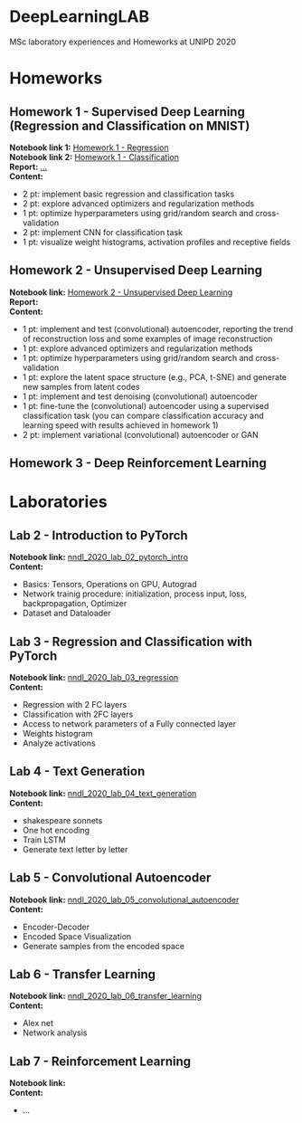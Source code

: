 # DeepLearningLAB
MSc laboratory experiences and Homeworks at UNIPD 2020

# Homeworks

## Homework 1 - Supervised Deep Learning (Regression and Classification on MNIST)
**Notebook link 1:** [Homework 1 - Regression](https://github.com/ivaste/DeepLearningLAB/blob/main/Homework%201/HW1_IvancichStefano_1227846_Regression.ipynb)  
**Notebook link 2:** [Homework 1 - Classification](https://github.com/ivaste/DeepLearningLAB/blob/main/Homework%201/HW1_IvancichStefano_1227846_Classification.ipynb)  
**Report:** [...]()  
**Content:**
 - 2 pt: implement basic regression and classification tasks
 - 2 pt: explore advanced optimizers and regularization methods
 - 1 pt: optimize hyperparameters using grid/random search and cross-validation
 - 2 pt: implement CNN for classification task
 - 1 pt: visualize weight histograms, activation profiles and receptive fields

## Homework 2 - Unsupervised Deep Learning
**Notebook link:** [Homework 2 - Unsupervised Deep Learning](https://github.com/ivaste/DeepLearningLAB/blob/main/Homework%202/HW2_IvancichStefano_1227846.ipynb)  
**Report:** []()  
**Content:**
 - 1 pt: implement and test (convolutional) autoencoder, reporting the trend of reconstruction loss and some examples of image reconstruction
 - 1 pt: explore advanced optimizers and regularization methods
 - 1 pt: optimize hyperparameters using grid/random search and cross-validation
 - 1 pt: explore the latent space structure (e.g., PCA, t-SNE) and generate new samples from latent codes
 - 1 pt: implement and test denoising (convolutional) autoencoder
 - 1 pt: fine-tune the (convolutional) autoencoder using a supervised classification task (you can compare classification accuracy and learning speed with results achieved in homework 1)
 - 2 pt: implement variational (convolutional) autoencoder or GAN

## Homework 3 - Deep Reinforcement Learning


# Laboratories

## Lab 2 - Introduction to PyTorch
**Notebook link:** [nndl_2020_lab_02_pytorch_intro](https://github.com/ivaste/DeepLearningLAB/blob/main/Lab%2002/nndl_2020_lab_02_pytorch_intro.ipynb)  
**Content:**
 - Basics: Tensors, Operations on GPU, Autograd
 - Network trainig procedure: initialization, process input, loss, backpropagation, Optimizer
 - Dataset and Dataloader
 
## Lab 3 - Regression and Classification with PyTorch
**Notebook link:** [nndl_2020_lab_03_regression](https://github.com/ivaste/DeepLearningLAB/blob/main/Lab%2003/nndl_2020_lab_03_regression.ipynb)  
**Content:**
 - Regression with 2 FC layers
 - Classification with 2FC layers
 - Access to network parameters of a Fully connected layer
 - Weights histogram
 - Analyze activations
 
## Lab 4 - Text Generation
**Notebook link:** [nndl_2020_lab_04_text_generation](https://github.com/ivaste/DeepLearningLAB/blob/main/Lab%2004/nndl_2020_lab_04_text_generation.ipynb)  
**Content:**
 - shakespeare sonnets
 - One hot encoding
 - Train LSTM
 - Generate text letter by letter
 
 ## Lab 5 - Convolutional Autoencoder
 **Notebook link:** [nndl_2020_lab_05_convolutional_autoencoder](https://github.com/ivaste/DeepLearningLAB/blob/main/Lab%2005/nndl_2020_lab_05_convolutional_autoencoder_with_solutions.ipynb)  
 **Content:**
 - Encoder-Decoder
 - Encoded Space Visualization
 - Generate samples from the encoded space 
 
 ## Lab 6 - Transfer Learning
 **Notebook link:** [nndl_2020_lab_06_transfer_learning](https://github.com/ivaste/DeepLearningLAB/blob/main/Lab%2006/nndl_2020_lab_06_transfer_learning_with_solutions.ipynb)  
 **Content:**
 - Alex net
 - Network analysis
 
 ## Lab 7 - Reinforcement Learning
 **Notebook link:** []()  
 **Content:**
  - ...
